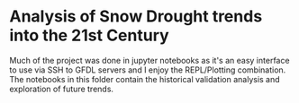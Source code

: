 # Analysis of Snow Drought trends into the 21st Century
Much of the project was done in jupyter notebooks as it's an easy interface to use via SSH to GFDL servers and I enjoy the REPL/Plotting combination. The notebooks in this folder contain the historical validation analysis and exploration of future trends. 
